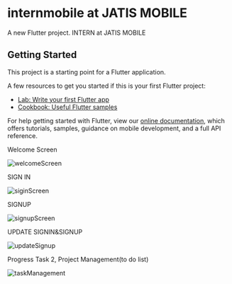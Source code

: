 # internmobile at JATIS MOBILE

A new Flutter project.
INTERN at JATIS MOBILE

## Getting Started

This project is a starting point for a Flutter application.

A few resources to get you started if this is your first Flutter project:

- [Lab: Write your first Flutter app](https://flutter.dev/docs/get-started/codelab)
- [Cookbook: Useful Flutter samples](https://flutter.dev/docs/cookbook)

For help getting started with Flutter, view our
[online documentation](https://flutter.dev/docs), which offers tutorials,
samples, guidance on mobile development, and a full API reference.

Welcome Screen


![welcomeScreen](https://user-images.githubusercontent.com/81136629/163027465-b1c6d585-00de-49fb-8e34-9653e37baeec.png)



SIGN IN



![siginScreen](https://user-images.githubusercontent.com/81136629/163027371-4ce99ef7-d598-480b-a84a-7d7e94259870.png)



SIGNUP




![signupScreen](https://user-images.githubusercontent.com/81136629/163027514-56e6f5d9-1aa3-49c5-a0c1-94bf3419bd27.png)



UPDATE SIGNIN&SIGNUP


![updateSignup](https://user-images.githubusercontent.com/81136629/163026792-505169dc-aa0d-4c37-90a0-1ab61a7d560a.png)



Progress Task 2, Project Management(to do list)



![taskManagement](https://user-images.githubusercontent.com/81136629/163218925-cc239407-68ef-46ce-9f3f-fb9d9e778316.png)


